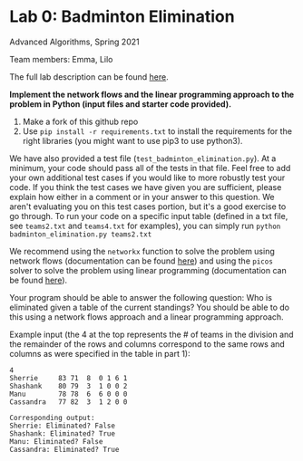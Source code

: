 # Lab 0: Badminton Elimination

Advanced Algorithms, Spring 2021

Team members: Emma, Lilo

The full lab description can be found [here](/Lab_0.pdf).

**Implement the network flows and the linear programming approach to the problem in
Python (input files and starter code provided).**

1. Make a fork of this github repo
2. Use `pip install -r requirements.txt` to install the requirements for the
right libraries (you might want to use pip3 to use python3).

We have also provided a test file (`test_badminton_elimination.py`).
At a minimum, your code should pass all of the tests in that file.
Feel free to add your own additional test cases if you would like to more robustly
test your code. If you think the test cases we have given you are sufficient, please
explain how either in a comment or in your answer to this question. We aren't evaluating
you on this test cases portion, but it's a good exercise to go through. To run your code
on a specific input table (defined in a txt file, see `teams2.txt` and `teams4.txt` for examples),
you can simply run `python badminton_elimination.py teams2.txt`

We recommend using the `networkx` function to solve the problem using network flows
(documentation can be found [here](https://networkx.github.io/documentation/networkx-1.10/reference/generated/networkx.algorithms.flow.maximum_flow.html))
and using the `picos` solver to solve the problem using linear programming
(documentation can be found [here](https://picos-api.gitlab.io/picos/graphs.html#max-flow-min-cut-lp)).

Your program should be able to answer the following question:
Who is eliminated given a table of the current standings? You should be able to
do this using a network flows approach and a linear programming approach.

Example input (the 4 at the top represents the \# of teams in the division and the
remainder of the rows and columns correspond to the same rows and columns as were
specified in the table in part 1):
```
4
Sherrie     83 71  8  0 1 6 1
Shashank    80 79  3  1 0 0 2
Manu        78 78  6  6 0 0 0
Cassandra   77 82  3  1 2 0 0

Corresponding output:
Sherrie: Eliminated? False
Shashank: Eliminated? True
Manu: Eliminated? False
Cassandra: Eliminated? True
```
